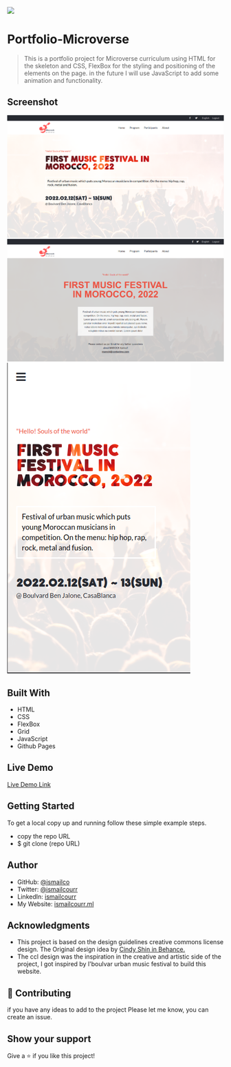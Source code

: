 ![](https://img.shields.io/badge/Microverse-blueviolet)

# Portfolio-Microverse

> This is a portfolio project for Microverse curriculum using HTML for the skeleton and CSS, FlexBox for the styling and positioning of the elements on the page. in the future I will use JavaScript to add some animation and functionality.

## Screenshot

![screenshot](img/screenshot.png)
![screenshot](img/screenshot2.png)
![screenshot](img/screenshot3.png)

## Built With

- HTML
- CSS
- FlexBox
- Grid
- JavaScript
- Github Pages

## Live Demo

[Live Demo Link](https://ismailco.github.io/First-capstone-project_Conference-page/)

## Getting Started

To get a local copy up and running follow these simple example steps.

- copy the repo URL
- $ git clone (repo URL)

## Author

- GitHub: [@ismailco](https://github.com/Ismailco)
- Twitter: [@ismailcourr](https://www.twitter.com/ismailcourr)
- LinkedIn: [ismailcourr](https://www.linkedin.com/in/ismailcourr/)
- My Website: [ismailcourr.ml](https://www.ismailcourr.ml)

## Acknowledgments

- This project is based on the design guidelines creative commons license design. The Original design idea by [Cindy Shin in Behance.](https://www.behance.net/adagio07)
- The ccl design was the inspiration in the creative and artistic side of the project, I got inspired by l'boulvar urban music festival to build this website.

## 🤝 Contributing

if you have any ideas to add to the project Please let me know, you can create an issue.

## Show your support

Give a ⭐️ if you like this project!
